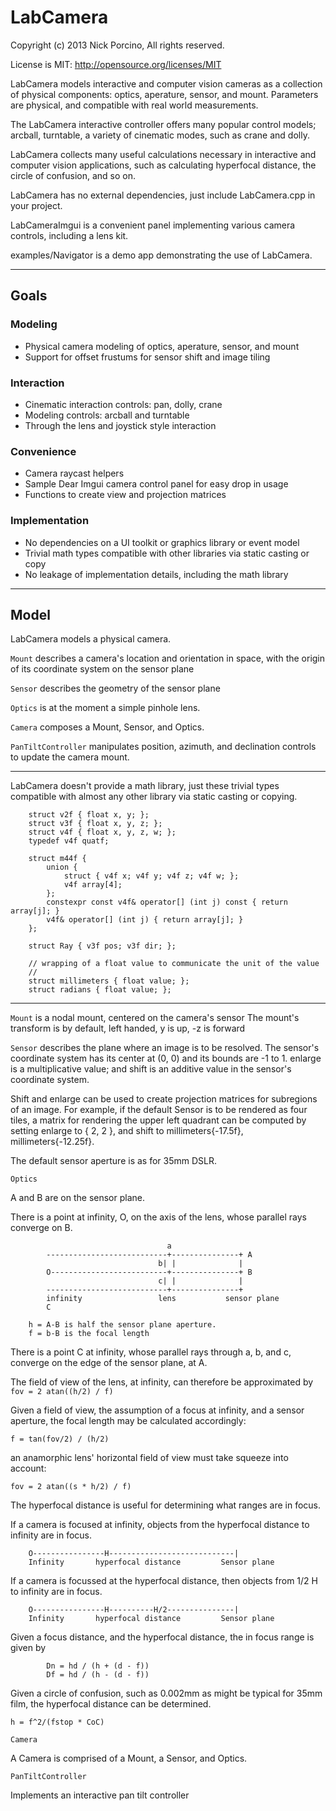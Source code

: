 # LabCamera

Copyright (c) 2013 Nick Porcino, All rights reserved.

License is MIT: http://opensource.org/licenses/MIT

LabCamera models interactive and computer vision cameras as a collection of
physical components: optics, aperature, sensor, and mount. Parameters are
physical, and compatible with real world measurements.

The LabCamera interactive controller offers many popular control models;
arcball, turntable, a variety of cinematic modes, such as crane and dolly.

LabCamera collects many useful calculations necessary in interactive and
computer vision applications, such as calculating hyperfocal distance, the
circle of confusion, and so on.

LabCamera has no external dependencies, just include LabCamera.cpp in your 
project.

LabCameraImgui is a convenient panel implementing various camera controls,
including a lens kit.

examples/Navigator is a demo app demonstrating the use of LabCamera.

_________

## Goals

### Modeling

- Physical camera modeling of optics, aperature, sensor, and mount
- Support for offset frustums for sensor shift and image tiling

### Interaction

- Cinematic interaction controls: pan, dolly, crane
- Modeling controls: arcball and turntable
- Through the lens and joystick style interaction

### Convenience

- Camera raycast helpers
- Sample Dear Imgui camera control panel for easy drop in usage
- Functions to create view and projection matrices

### Implementation

- No dependencies on a UI toolkit or graphics library or event model
- Trivial math types compatible with other libraries via static casting or copy
- No leakage of implementation details, including the math library

_________

## Model


LabCamera models a physical camera.

```Mount``` describes a camera's location and orientation in space, with the 
origin of its coordinate system on the sensor plane

```Sensor``` describes the geometry of the sensor plane

```Optics``` is at the moment a simple pinhole lens.

```Camera``` composes a Mount, Sensor, and Optics.

```PanTiltController``` manipulates position, azimuth, and declination controls
to update the camera mount.

________________________________________________________________________________


LabCamera doesn't provide a math library, just these trivial types compatible 
with almost any other library via static casting or copying.

```
    struct v2f { float x, y; };
    struct v3f { float x, y, z; };
    struct v4f { float x, y, z, w; };
    typedef v4f quatf;

    struct m44f {
        union {
            struct { v4f x; v4f y; v4f z; v4f w; };
            v4f array[4];
        };
        constexpr const v4f& operator[] (int j) const { return array[j]; }
        v4f& operator[] (int j) { return array[j]; }
    };

    struct Ray { v3f pos; v3f dir; };

    // wrapping of a float value to communicate the unit of the value
    //
    struct millimeters { float value; };
    struct radians { float value; };
```

________________________________________________________________________________

```Mount``` is a nodal mount, centered on the camera's sensor
The mount's transform is by default, left handed, y is up, -z is forward

```Sensor``` describes the plane where an image is to be resolved.
The sensor's coordinate system has its center at (0, 0) and 
its bounds are -1 to 1.
enlarge is a multiplicative value; and shift is an additive value
in the sensor's coordinate system.

Shift and enlarge can be used to create projection matrices for 
subregions of an image. For example, if the default Sensor is to be
rendered as four tiles, a matrix for rendering the upper left quadrant
can be computed by setting enlarge to { 2, 2 }, and
shift to millimeters{-17.5f}, millimeters{-12.25f}.

The default sensor aperture is as for 35mm DSLR.

````Optics````

 A and B are on the sensor plane.

There is a point at infinity, O, on the axis of the lens, whose parallel rays
    converge on B.
````
                                   a
        ---------------------------+---------------+ A
                                 b| |              |
        O--------------------------+---------------+ B
                                 c| |              |
        ---------------------------+---------------+
        infinity                 lens           sensor plane
        C

    h = A-B is half the sensor plane aperture.
    f = b-B is the focal length
````

There is a point C at infinity, whose parallel rays through a, b, and c,
converge on the edge of the sensor plane, at A.

The field of view of the lens, at infinity, can therefore be approximated by
````fov = 2 atan((h/2) / f)````

Given a field of view, the assumption of a focus at infinity, and a sensor
aperture, the focal length may be calculated accordingly:

````f = tan(fov/2) / (h/2)````

an anamorphic lens' horizontal field of view must take squeeze into account:

````fov = 2 atan((s * h/2) / f)````

The hyperfocal distance is useful for determining what ranges are in focus.

If a camera is focused at infinity, objects from the hyperfocal distance to
infinity are in focus.

````
    O----------------H----------------------------|
    Infinity       hyperfocal distance         Sensor plane
````

If a camera is focussed at the hyperfocal distance, then objects from 1/2 H to
infinity are in focus.

````
    O----------------H----------H/2---------------|
    Infinity       hyperfocal distance         Sensor plane
````

Given a focus distance, and the hyperfocal distance, the in focus range is
given by

````
        Dn = hd / (h + (d - f))
        Df = hd / (h - (d - f))
````

Given a circle of confusion, such as 0.002mm as might be typical for 35mm film,
the hyperfocal distance can be determined.

```h = f^2/(fstop * CoC)```

````Camera````

 A Camera is comprised of a Mount, a Sensor, and Optics.

````PanTiltController````

Implements an interactive pan tilt controller
